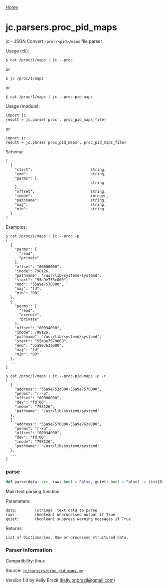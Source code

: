 [Home](https://kellyjonbrazil.github.io/jc/)
<a id="jc.parsers.proc_pid_maps"></a>

# jc.parsers.proc_pid_maps

jc - JSON Convert `/proc/<pid>/maps` file parser

Usage (cli):

    $ cat /proc/1/maps | jc --proc

or

    $ jc /proc/1/maps

or

    $ cat /proc/1/maps | jc --proc-pid-maps

Usage (module):

    import jc
    result = jc.parse('proc', proc_pid_maps_file)

or

    import jc
    result = jc.parse('proc_pid_maps', proc_pid_maps_file)

Schema:

    [
      {
        "start":                          string,
        "end":                            string,
        "perms": [
                                          string
        ],
        "offset":                         string,
        "inode":                          integer,
        "pathname":                       string,
        "maj":                            string,
        "min":                            string
      }
    ]

Examples:

    $ cat /proc/1/maps | jc --proc -p
    [
      {
        "perms": [
          "read",
          "private"
        ],
        "offset": "00000000",
        "inode": 798126,
        "pathname": "/usr/lib/systemd/systemd",
        "start": "55a9e753c000",
        "end": "55a9e7570000",
        "maj": "fd",
        "min": "00"
      },
      {
        "perms": [
          "read",
          "execute",
          "private"
        ],
        "offset": "00034000",
        "inode": 798126,
        "pathname": "/usr/lib/systemd/systemd",
        "start": "55a9e7570000",
        "end": "55a9e763a000",
        "maj": "fd",
        "min": "00"
      },
      ...
    ]

    $ cat /proc/1/maps | jc --proc-pid-maps -p -r
    [
      {
        "address": "55a9e753c000-55a9e7570000",
        "perms": "r--p",
        "offset": "00000000",
        "dev": "fd:00",
        "inode": "798126",
        "pathname": "/usr/lib/systemd/systemd"
      },
      {
        "address": "55a9e7570000-55a9e763a000",
        "perms": "r-xp",
        "offset": "00034000",
        "dev": "fd:00",
        "inode": "798126",
        "pathname": "/usr/lib/systemd/systemd"
      },
      ...
    ]

<a id="jc.parsers.proc_pid_maps.parse"></a>

### parse

```python
def parse(data: str, raw: bool = False, quiet: bool = False) -> List[Dict]
```

Main text parsing function

Parameters:

    data:        (string)  text data to parse
    raw:         (boolean) unprocessed output if True
    quiet:       (boolean) suppress warning messages if True

Returns:

    List of Dictionaries. Raw or processed structured data.

### Parser Information
Compatibility:  linux

Source: [`jc/parsers/proc_pid_maps.py`](https://github.com/kellyjonbrazil/jc/blob/master/jc/parsers/proc_pid_maps.py)

Version 1.0 by Kelly Brazil (kellyjonbrazil@gmail.com)

